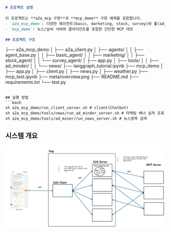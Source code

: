 ```markdown
# 프로젝트 설명

이 프로젝트는 **a2a_mcp 구현**과 **mcp_demo** 구현 예제를 포함합니다. 
- `a2a_mcp_demo`: 다양한 에이전트(basic, marketing, stock, survey)와 툴(ad_minder, news)을 포함한 MCP 클라이언트/서버 구현
- `mcp_demo`: 뉴스/날씨 서버와 클라이언트를 포함한 간단한 MCP 데모

## 프로젝트 구조
```
├── a2a_mcp_demo
│   ├── a2a_client.py
│   ├── agents/
│   │   ├── agent_base.py
│   │   ├── basic_agent/
│   │   ├── marketing/
│   │   ├── stock_agent/
│   │   └── survey_agent/
│   ├── app.py
│   ├── tools/
│   │   ├── ad_minder/
│   │   └── news/
├── langgraph_tutorial.ipynb
├── mcp_demo
│   ├── app.py
│   ├── client.py
│   ├── news.py
│   ├── weather.py
├── mcp_test.ipynb
├── meta/overview.png
├── README.md
├── requirements.txt
└── test.py
```

## 실행 방법
```bash
sh a2a_mcp_demo/run_client_server.sh # client(Chatbot)
sh a2a_mcp_demo/tools/news/run_ad_minder_server.sh # 마케팅 배너 실적 조회
sh a2a_mcp_demo/tools/ad_miner/run_news_server.sh # 뉴스종목 검색
```

## 시스템 개요
![시스템 개요](./meta/overview.png)
```
